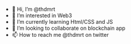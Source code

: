 - 👋 Hi, I’m @thdmrt
- 👀 I’m interested in Web3
- 🌱 I’m currently learning Html/CSS and JS
- 💞️ I’m looking to collaborate on blockchain app
- 📫 How to reach me @thdmrt on twitter

<!---
thdmrt/thdmrt is a ✨ special ✨ repository because its `README.md` (this file) appears on your GitHub profile.
You can click the Preview link to take a look at your changes.
--->

